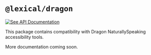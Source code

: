 # `@lexical/dragon`

[![See API Documentation](https://lexical.dev/img/see-api-documentation.svg)](https://lexical.dev/docs/api/modules/lexical_dragon)

This package contains compatibility with Dragon NaturallySpeaking accessibility tools.

More documentation coming soon.
